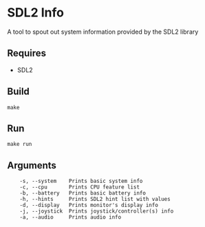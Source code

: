 SDL2 Info
=========

A tool to spout out system information provided by the SDL2 library

Requires
--------

* SDL2

Build
-----

`make`

Run
---

`make run`

Arguments
---------

```
	-s, --system    Prints basic system info
	-c, --cpu       Prints CPU feature list
	-b, --battery   Prints basic battery info
	-h, --hints     Prints SDL2 hint list with values
	-d, --display   Prints monitor's display info
	-j, --joystick  Prints joystick/controller(s) info
	-a, --audio     Prints audio info

```
